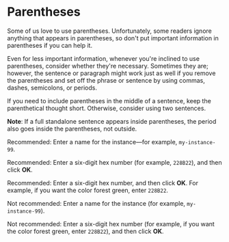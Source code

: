 # Parentheses  

Some of us love to use parentheses. Unfortunately, some readers ignore
anything that appears in parentheses, so don't put important information in
parentheses if you can help it.

Even for less important information, whenever you're inclined to use
parentheses, consider whether they're necessary. Sometimes they are; however,
the sentence or paragraph might work just as well if you remove the
parentheses and set off the phrase or sentence by using commas, dashes, semicolons,
or periods.

If you need to include parentheses in the middle of a sentence, keep the parenthetical thought
short. Otherwise, consider using two sentences.

**Note**: If a full standalone sentence appears inside
parentheses, the period also goes inside the parentheses, not outside.

Recommended: Enter a name for the instance—for example, `my-instance-99`.

Recommended: Enter a six-digit hex number (for example, `228B22`), and then click **OK**.

Recommended: Enter a six-digit hex number, and then click **OK**. For example, if you want the color forest
green, enter `228B22`.

Not recommended: Enter a name for the instance (for example, `my-instance-99`).

Not recommended: Enter a six-digit hex number (for example, if you want the color forest green, enter
`228B22`), and then click **OK**.
